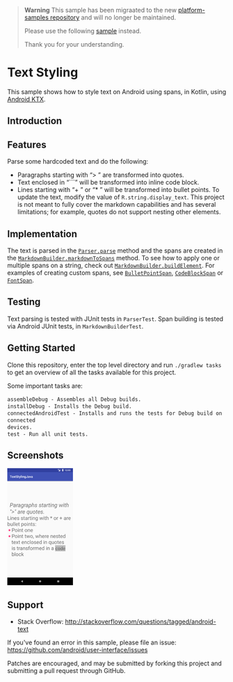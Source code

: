 > **Warning**
> This sample has been migraated to the new [platform-samples repository](https://github.com/android/platform-samples)
> and will no longer be maintained. 
> 
> Please use the following
>[sample](https://github.com/android/platform-samples/tree/main/samples/user-interface/text/src/main/java/com/example/platform/ui/text/TextSpan.kt)
> instead.
>
> Thank you for your understanding.

Text Styling
============
This sample shows how to style text on Android using spans, in Kotlin, using [Android KTX](https://github.com/android/android-ktx).

Introduction
------------
## Features
Parse some hardcoded text and do the following:
* Paragraphs starting with “> ” are transformed into quotes.
* Text enclosed in “```” will be transformed into inline code block.
* Lines starting with “+ ” or “* ” will be transformed into bullet points.
To update the text, modify the value of `R.string.display_text`.
This project is not meant to fully cover the markdown capabilities and has several limitations; for example, quotes do not support nesting other elements.

## Implementation
The text is parsed in the [`Parser.parse`](https://github.com/googlesamples/android-text/blob/master/TextStyling-Kotlin/app/src/main/java/com/android/example/text/styling/parser/Parser.kt#L42) method and the spans are created in the [`MarkdownBuilder.markdownToSpans`](https://github.com/googlesamples/android-text/blob/master/TextStyling-Kotlin/app/src/main/java/com/android/example/text/styling/renderer/MarkdownBuilder.kt#L43) method.
To see how to apply one or multiple spans on a string, check out [`MarkdownBuilder.buildElement`](https://github.com/googlesamples/android-text/blob/master/TextStyling-Kotlin/app/src/main/java/com/android/example/text/styling/renderer/MarkdownBuilder.kt#L53). For examples of creating custom spans, see [`BulletPointSpan`](https://github.com/googlesamples/android-text/blob/master/TextStyling-Kotlin/app/src/main/java/com/android/example/text/styling/renderer/spans/BulletPointSpan.kt), [`CodeBlockSpan`](https://github.com/googlesamples/android-text/blob/master/TextStyling-Kotlin/app/src/main/java/com/android/example/text/styling/renderer/spans/CodeBlockSpan.kt) or [`FontSpan`](https://github.com/googlesamples/android-text/blob/master/TextStyling-Kotlin/app/src/main/java/com/android/example/text/styling/renderer/spans/FontSpan.kt).

## Testing
Text parsing is tested with JUnit tests in `ParserTest`. Span building is tested via Android JUnit tests, in `MarkdownBuilderTest`.


Getting Started
---------------

Clone this repository, enter the top level directory and run `./gradlew tasks`
to get an overview of all the tasks available for this project.

Some important tasks are:

```
assembleDebug - Assembles all Debug builds.
installDebug - Installs the Debug build.
connectedAndroidTest - Installs and runs the tests for Debug build on connected
devices.
test - Run all unit tests.
```

Screenshots
-----------
<img src="./screenshots/main_activity.png" width="30%" />

Support
-------
- Stack Overflow: http://stackoverflow.com/questions/tagged/android-text

If you've found an error in this sample, please file an issue:
https://github.com/android/user-interface/issues

Patches are encouraged, and may be submitted by forking this project and
submitting a pull request through GitHub.
